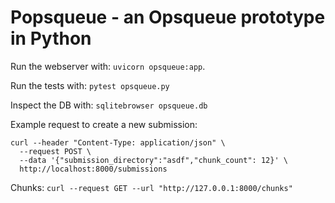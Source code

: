 # Popsqueue - an Opsqueue prototype in Python

Run the webserver with: `uvicorn opsqueue:app`.

Run the tests with: `pytest opsqueue.py`

Inspect the DB with: `sqlitebrowser opsqueue.db`

Example request to create a new submission:

```curl
curl --header "Content-Type: application/json" \
  --request POST \
  --data '{"submission_directory":"asdf","chunk_count": 12}' \
  http://localhost:8000/submissions
```

Chunks: `curl --request GET --url "http://127.0.0.1:8000/chunks"`